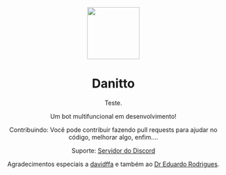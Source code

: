 <div align="center">
  <img src="https://i.imgur.com/NjYYO30.png" height=120 width=120/><h1>Danitto</h1>

Teste.

Um bot multifuncional em desenvolvimento!

Contribuindo:
Você pode contribuir fazendo pull requests para ajudar no código, melhorar algo, enfim....

Suporte:
[Servidor do Discord](https://discord.gg/aj3sSAyMsh)

Agradecimentos especiais a [davidffa](https://github.com/davidffa) e também ao [Dr Eduardo Rodrigues](https://github.com/siredurs).

</div>

